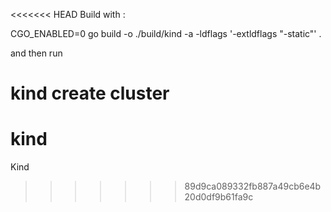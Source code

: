 <<<<<<< HEAD
Build with :

CGO_ENABLED=0 go build -o ./build/kind -a -ldflags '-extldflags "-static"' .

and then run 


kind create cluster 
=======
# kind
Kind  
>>>>>>> 89d9ca089332fb887a49cb6e4b20d0df9b61fa9c
